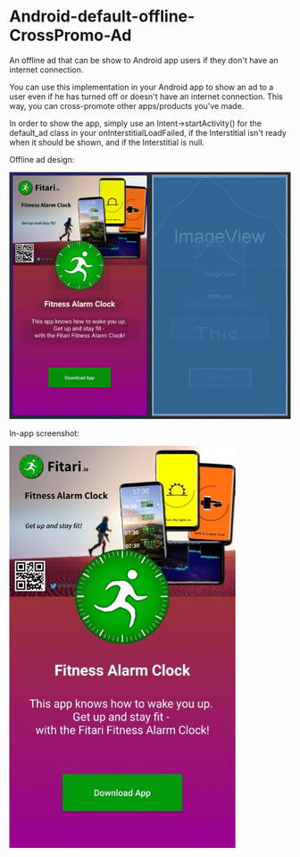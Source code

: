 # Android-default-offline-CrossPromo-Ad
An offline ad that can be show to Android app users if they don't have an internet connection.

You can use this implementation in your Android app to show an ad to a user even if he has turned off or doesn't have an internet connection. This way, you can cross-promote other apps/products you've made.

In order to show the app, simply use an Intent->startActivity() for the default_ad class in your onInterstitialLoadFailed, if the Interstitial isn't ready when it should be shown, and if the Interstitial is null.


Offline ad design:

![Offline Ad Design](examples/default-ad-design.png?raw=true "Offline Ad Design")


In-app screenshot:

![Offline Ad Screenshot](examples/screenshot_20190610-154840.jpg?raw=true "Offline Ad Screenshot")
 
